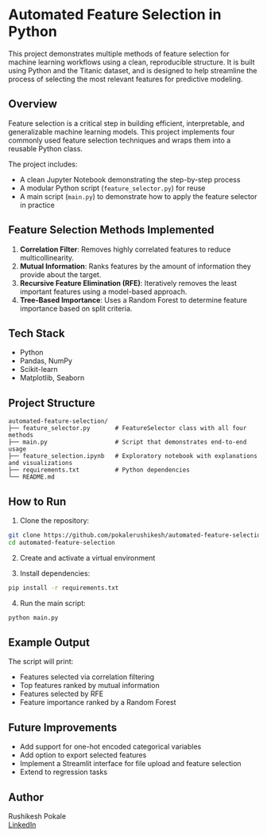 # Automated Feature Selection in Python

This project demonstrates multiple methods of feature selection for machine learning workflows using a clean, reproducible structure. It is built using Python and the Titanic dataset, and is designed to help streamline the process of selecting the most relevant features for predictive modeling.

## Overview

Feature selection is a critical step in building efficient, interpretable, and generalizable machine learning models. This project implements four commonly used feature selection techniques and wraps them into a reusable Python class.

The project includes:
- A clean Jupyter Notebook demonstrating the step-by-step process
- A modular Python script (`feature_selector.py`) for reuse
- A main script (`main.py`) to demonstrate how to apply the feature selector in practice

## Feature Selection Methods Implemented

1. **Correlation Filter**: Removes highly correlated features to reduce multicollinearity.
2. **Mutual Information**: Ranks features by the amount of information they provide about the target.
3. **Recursive Feature Elimination (RFE)**: Iteratively removes the least important features using a model-based approach.
4. **Tree-Based Importance**: Uses a Random Forest to determine feature importance based on split criteria.

## Tech Stack

- Python
- Pandas, NumPy
- Scikit-learn
- Matplotlib, Seaborn

## Project Structure

```
automated-feature-selection/
├── feature_selector.py       # FeatureSelector class with all four methods
├── main.py                   # Script that demonstrates end-to-end usage
├── feature_selection.ipynb   # Exploratory notebook with explanations and visualizations
├── requirements.txt          # Python dependencies
└── README.md
```

## How to Run

1. Clone the repository:
```bash
git clone https://github.com/pokalerushikesh/automated-feature-selection.git
cd automated-feature-selection
```

2. Create and activate a virtual environment

3. Install dependencies:
```bash
pip install -r requirements.txt
```

4. Run the main script:
```bash
python main.py
```

## Example Output

The script will print:
- Features selected via correlation filtering
- Top features ranked by mutual information
- Features selected by RFE
- Feature importance ranked by a Random Forest

## Future Improvements

- Add support for one-hot encoded categorical variables
- Add option to export selected features
- Implement a Streamlit interface for file upload and feature selection
- Extend to regression tasks

## Author

Rushikesh Pokale  
[LinkedIn](https://linkedin.com/in/rushikesh-pokale)
